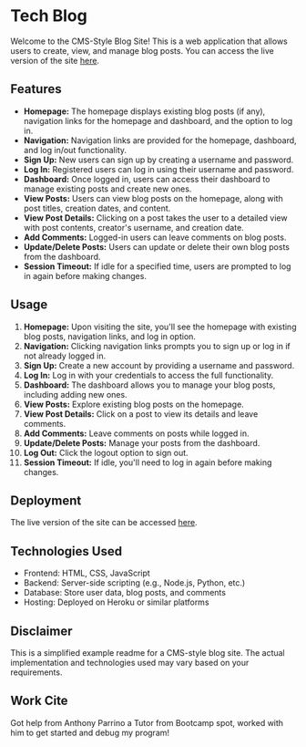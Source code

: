 # Tech Blog

Welcome to the CMS-Style Blog Site! This is a web application that allows users to create, view, and manage blog posts. You can access the live version of the site [here](https://limitless-springs-23948-f62474a2cc6d.herokuapp.com/).

## Features

- **Homepage:** The homepage displays existing blog posts (if any), navigation links for the homepage and dashboard, and the option to log in.
- **Navigation:** Navigation links are provided for the homepage, dashboard, and log in/out functionality.
- **Sign Up:** New users can sign up by creating a username and password.
- **Log In:** Registered users can log in using their username and password.
- **Dashboard:** Once logged in, users can access their dashboard to manage existing posts and create new ones.
- **View Posts:** Users can view blog posts on the homepage, along with post titles, creation dates, and content.
- **View Post Details:** Clicking on a post takes the user to a detailed view with post contents, creator's username, and creation date.
- **Add Comments:** Logged-in users can leave comments on blog posts.
- **Update/Delete Posts:** Users can update or delete their own blog posts from the dashboard.
- **Session Timeout:** If idle for a specified time, users are prompted to log in again before making changes.

## Usage

1. **Homepage:** Upon visiting the site, you'll see the homepage with existing blog posts, navigation links, and log in option.
2. **Navigation:** Clicking navigation links prompts you to sign up or log in if not already logged in.
3. **Sign Up:** Create a new account by providing a username and password.
4. **Log In:** Log in with your credentials to access the full functionality.
5. **Dashboard:** The dashboard allows you to manage your blog posts, including adding new ones.
6. **View Posts:** Explore existing blog posts on the homepage.
7. **View Post Details:** Click on a post to view its details and leave comments.
8. **Add Comments:** Leave comments on posts while logged in.
9. **Update/Delete Posts:** Manage your posts from the dashboard.
10. **Log Out:** Click the logout option to sign out.
11. **Session Timeout:** If idle, you'll need to log in again before making changes.

## Deployment

The live version of the site can be accessed [here](https://limitless-springs-23948-f62474a2cc6d.herokuapp.com/).

## Technologies Used

- Frontend: HTML, CSS, JavaScript
- Backend: Server-side scripting (e.g., Node.js, Python, etc.)
- Database: Store user data, blog posts, and comments
- Hosting: Deployed on Heroku or similar platforms

## Disclaimer

This is a simplified example readme for a CMS-style blog site. The actual implementation and technologies used may vary based on your requirements.

## Work Cite

Got help from Anthony Parrino a Tutor from Bootcamp spot, worked with him to get started and debug my program!